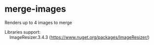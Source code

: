 merge-images
============
Renders up to 4 images to merge

Libraries support: <br>
&nbsp;&nbsp;&nbsp;&nbsp;ImageResizer.3.4.3 (https://www.nuget.org/packages/ImageResizer/)
